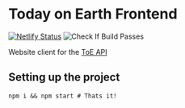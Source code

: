 # Today on Earth Frontend
[![Netlify Status](https://api.netlify.com/api/v1/badges/5c246d58-2bc6-43e7-bdc8-870550f1d800/deploy-status)](https://app.netlify.com/sites/todayonearth/deploys) ![Check If Build Passes](https://github.com/brookmg/TodayOnEarth_Frontend/workflows/Check%20If%20Build%20Passes/badge.svg)

Website client for the [ToE API](https://github.com/brookmg/TodayOnEarth_Backend)

## Setting up the project
`npm i && npm start # Thats it!`
